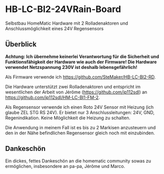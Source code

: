 # HB-LC-Bl2-24VRain-Board
Selbstbau HomeMatic Hardware mit 2 Rolladenaktoren und Anschlussmöglichkeit eines 24V Regensensors

## Überblick
**Achtung: Ich übernehme keinerlei Verantwortung für die Sicherheit und Funktionsfähigkeit der Hardware wie auch der Firmware! Die Hardware verwendet Netzspannung 230V ist deshalb lebensgefährlich!**

Als Firmware verwende ich https://github.com/SteMaker/HB-LC-Bl2-RD.

Die Hardware unterstützt zwei Rolladenaktoren und entspricht im wesentlichen der Arbeit von Jérôme (https://github.com/jp112sdl) an https://github.com/jp112sdl/HM-LC-Bl1-FM-2.

Als Regensensor verwende ich einen Roto 24V Sensor mit Heizung (ich glaube ZEL STG RS 24V). Er bietet nur 3 Anschlussleitungen: 24V, GND, Regenindikation. Keine Möglichkeit die Heizung zu schalten.

Die Anwendung in meinem Fall ist es bis zu 2 Markisen anzusteuern und den in der Nähe befindlichen Regensensor gleich noch mit einzubinden.

## Dankeschön
Ein dickes, fettes Dankeschön an die homematic community sowas zu ermöglichen, insbesondere an pa-pa, Jérôme und Marco. 
